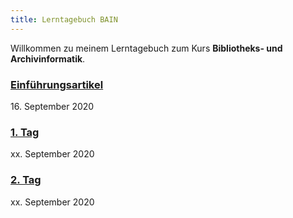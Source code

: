 ```yaml
---
title: Lerntagebuch BAIN
---
```


Willkommen zu meinem Lerntagebuch zum Kurs **Bibliotheks- und Archivinformatik**.

<h3><a class="post-link" href="https://remooda.github.io/bain/2020/09/16/einfuehrung.html">Einführungsartikel</a></h3>
    <p>16. September 2020</p>
<h3><a class="post-link" href="https://remooda.github.io/bain/2020/03/28/tag1.html">1. Tag</a></h3>
    <p>xx. September 2020</p>
<h3><a class="post-link" href="https://remooda.github.io/bain/xxxxxxxxx.html">2. Tag</a></h3>
    <p>xx. September 2020</p>
